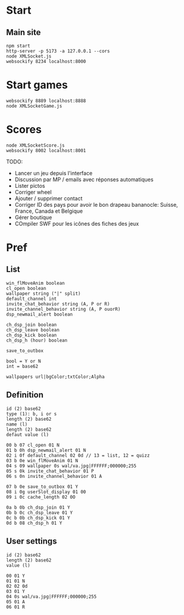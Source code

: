 # Start

## Main site
```shell
npm start
http-server -p 5173 -a 127.0.0.1 --cors
node XMLSocket.js
websockify 8234 localhost:8000
```

# Start games
```shell
websockify 8889 localhost:8888
node XMLSocketGame.js
```

# Scores

```shell
node XMLSocketScore.js
websockify 8002 localhost:8001
```

TODO:

* Lancer un jeu depuis l'interface
* Discussion par MP / emails avec réponses automatiques
* Lister pictos
* Corriger wheel
* Ajouter / supprimer contact
* Corriger ID des pays pour avoir le bon drapeau bananocle: Suisse, France, Canada et Belgique
* Gérer boutique
* COmpiler SWF pour les icônes des fiches des jeux

# Pref

## List

```
win_flMoveAnim boolean
cl_open boolean
wallpaper string ("|" split)
default_channel int
invite_chat_behavior string (A, P or R)
invite_channel_behavior string (A, P ouorR)
dsp_newmail_alert boolean

ch_dsp_join boolean
ch_dsp_leave boolean
ch_dsp_kick boolean
ch_dsp_h (hour) boolean

save_to_outbox

bool = Y or N
int = base62

wallpapers url|bgColor;txtColor;Alpha
```

## Definition

```
id (2) base62
type (1): b, i or s
length (2) base62
name (l)
length (2) base62
defaut value (l)

00 b 07 cl_open 01 N
01 b 0h dsp_newmail_alert 01 N
02 i 0f default_channel 02 0d // 13 = list, 12 = quizz
03 b 0e win_flMoveAnim 01 N
04 s 09 wallpaper 0s wal/va.jpg|FFFFFF;000000;255
05 s 0k invite_chat_behavior 01 P
06 s 0n invite_channel_behavior 01 A

07 b 0e save_to_outbox 01 Y
08 i 0g userSlot_display 01 00
09 i 0c cache_length 02 0O

0a b 0b ch_dsp_join 01 Y
0b b 0c ch_dsp_leave 01 Y
0c b 0b ch_dsp_kick 01 Y
0d b 08 ch_dsp_h 01 Y
```

## User settings

```
id (2) base62
length (2) base62
value (l)

00 01 Y
01 01 N
02 02 0d
03 01 Y
04 0s wal/va.jpg|FFFFFF;000000;255
05 01 A
06 01 R
```

